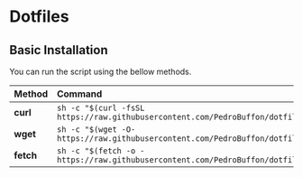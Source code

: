 # Dotfiles

## Basic Installation

You can run the script using the bellow methods.

| Method    | Command                                                                                           |
| :-------- | :------------------------------------------------------------------------------------------------ |
| **curl**  | `sh -c "$(curl -fsSL https://raw.githubusercontent.com/PedroBuffon/dotfiles/master/install.sh)"` |
| **wget**  | `sh -c "$(wget -O- https://raw.githubusercontent.com/PedroBuffon/dotfiles/master/install.sh)"`   |
| **fetch** | `sh -c "$(fetch -o - https://raw.githubusercontent.com/PedroBuffon/dotfiles/master/install.sh)"` |
